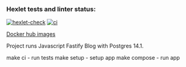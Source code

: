 ### Hexlet tests and linter status:
[![hexlet-check](https://github.com/andy-kru/devops-for-programmers-project-lvl1/workflows/hexlet-check/badge.svg)](https://github.com/andy-kru/devops-for-programmers-project-lvl1/actions)
[![ci](https://github.com/andy-kru/devops-for-programmers-project-lvl1/workflows/push/badge.svg)](https://github.com/andy-kru/devops-for-programmers-project-lvl1/actions)

[Docker hub images](https://hub.docker.com/r/akryvaruchka/hexlet-js-fastify-blog/tags)

Project runs Javascript Fastify Blog with Postgres 14.1.

make ci - run tests
make setup - setup app
make compose - run app
